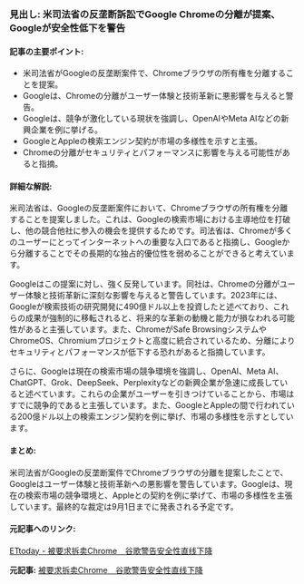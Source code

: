 ### 見出し: 米司法省の反垄断訴訟でGoogle Chromeの分離が提案、Googleが安全性低下を警告

#### 記事の主要ポイント:
- 米司法省がGoogleの反垄断案件で、Chromeブラウザの所有権を分離することを提案。
- Googleは、Chromeの分離がユーザー体験と技術革新に悪影響を与えると警告。
- Googleは、競争が激化している現状を強調し、OpenAIやMeta AIなどの新興企業を例に挙げる。
- GoogleとAppleの検索エンジン契約が市場の多様性を示すと主張。
- Chromeの分離がセキュリティとパフォーマンスに影響を与える可能性があると指摘。

#### 詳細な解説:
米司法省は、Googleの反垄断案件において、Chromeブラウザの所有権を分離することを提案しました。これは、Googleの検索市場における主導地位を打破し、他の競合他社に参入の機会を提供するためです。司法省は、Chromeが多くのユーザーにとってインターネットへの重要な入口であると指摘し、Googleから分離することでその長期的な独占的優位性を弱めることができると考えています。

Googleはこの提案に対し、強く反発しています。同社は、Chromeの分離がユーザー体験と技術革新に深刻な影響を与えると警告しています。2023年には、Googleが検索技術の研究開発に490億ドル以上を投資したと述べており、これらの成果が強制的に移転されると、将来的な革新の動機と能力が損なわれる可能性があると主張しています。また、ChromeがSafe BrowsingシステムやChromeOS、Chromiumプロジェクトと高度に統合されているため、分離によりセキュリティとパフォーマンスが低下する恐れがあると指摘しています。

さらに、Googleは現在の検索市場の競争環境を強調し、OpenAI、Meta AI、ChatGPT、Grok、DeepSeek、Perplexityなどの新興企業が急速に成長していると述べています。これらの企業がユーザーを引きつけていることから、市場はすでに競争的であると主張しています。また、GoogleとAppleの間で行われている200億ドル以上の検索エンジン契約を例に挙げ、市場の多様性を示すとしています。

#### まとめ:
米司法省がGoogleの反垄断案件でChromeブラウザの分離を提案したことで、Googleはユーザー体験と技術革新への悪影響を警告しています。Googleは、現在の検索市場の競争環境と、Appleとの契約を例に挙げて、市場の多様性を主張しています。最終的な裁定は9月1日までに発表される予定です。

#### 元記事へのリンク:
[ETtoday - 被要求拆卖Chrome　谷歌警告安全性直线下降](リンク先URL)

**元記事:** [被要求拆卖Chrome　谷歌警告安全性直线下降](https://www.enanyang.my/国际/被要求拆卖chrome　谷歌警告安全性直线下降)